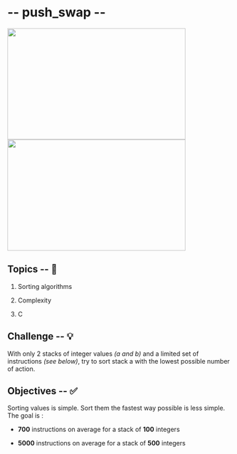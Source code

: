 # -- push_swap --

<img src="https://github.com/NetworkFlux/push_swap/blob/master/perf100.gif" width="400" height="250"> <img src="https://github.com/NetworkFlux/push_swap/blob/master/perf500.gif" width="400" height="250">

## Topics -- 🚨

1. Sorting algorithms

2. Complexity

3. C

  

## Challenge -- 💡

  

With only 2 stacks of integer values *(a and b)* and a limited set of instructions *(see below)*, try to sort stack a with the lowest possible number of action.

  
  

## Objectives -- ✅

  

Sorting values is simple. Sort them the fastest way possible is less simple. The goal is :

- **700** instructions on average for a stack of **100** integers

- **5000** instructions on average for a stack of **500** integers